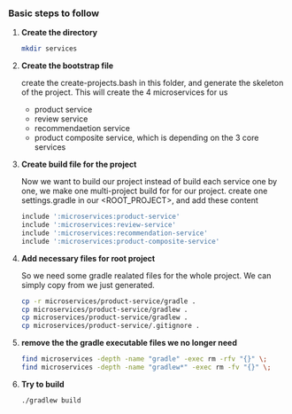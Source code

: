 ### Basic steps to follow

1. **Create the directory**

    ```bash
    mkdir services
    ```

2. **Create the bootstrap file**

    create the create-projects.bash in this folder, and generate the skeleton of the project. This will create the 4 microservices for us
    * product service
    * review service
    * recommendaetion service
    * product composite service, which is depending on the 3 core services

3. **Create build file for the project**
    
    Now we want to build our project instead of build each service one by one, we make one multi-project build for for our project. create one settings.gradle in our <ROOT_PROJECT>, and add these content

    ```bash
    include ':microservices:product-service'
    include ':microservices:review-service'
    include ':microservices:recommendation-service'
    include ':microservices:product-composite-service'
    ``` 
4. **Add necessary files for root project**

    So we need some gradle realated files for the whole project. We can simply copy from we just generated. 
    
    ```bash
    cp -r microservices/product-service/gradle .
    cp microservices/product-service/gradlew .
    cp microservices/product-service/gradlew .
    cp microservices/product-service/.gitignore .
    ```
5. **remove the the gradle executable files we no longer need**
    ```bash
    find microservices -depth -name "gradle" -exec rm -rfv "{}" \; 
    find microservices -depth -name "gradlew*" -exec rm -fv "{}" \; 
    ```
6. **Try to build**
    ```bash
    ./gradlew build
    ```

